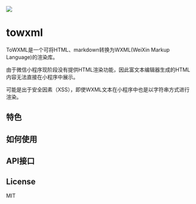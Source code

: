 <div><img src="https://raw.githubusercontent.com/sbfkcel/towxml/master/docs/logo.svg"/></div>

# towxml

ToWXML是一个可将HTML、markdown转换为WXML(WeiXin Markup Language)的渲染库。

由于微信小程序现阶段没有提供HTML渲染功能，因此富文本编辑器生成的HTML内容无法直接在小程序中展示。

可能是出于安全因素（XSS），即使WXML文本在小程序中也是以字符串方式进行渲染。

## 特色

## 如何使用

## API接口

## License

MIT
